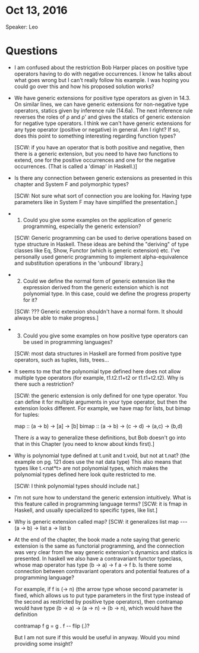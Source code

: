 # Oct 13, 2016

Speaker: Leo

# Questions

- I am confused about the restriction Bob Harper places on positive type
  operators having to do with negative occurrences. I know he talks about what
  goes wrong but I can't really follow his example. I was hoping you could go
  over this and how his proposed solution works?


- We have generic extensions for positive type operators as given in 14.3. On
  similar lines, we can have generic extensions for non-negative type operators,
  statics given by inference rule (14.6a). The next inference rule reverses the
  roles of ρ and ρ' and gives the statics of generic extension for negative type
  operators. I think we can't have generic extensions for any type operator
  (positive or negative) in general. Am I right? If so, does this point to
  something interesting regarding function types?

  [SCW: if you have an operator that is both positive and negative, then there is
  a generic extension, but you need to have *two* functions to extend, one
  for the positive occurrences and one for the negative occurrences. (That is
  called a 'dimap' in Haskell.)]

- Is there any connection between generic extensions as presented in this
  chapter and System F and polymorphic types?

  [SCW: Not sure what sort of connection you are looking for. Having type parameters
  like in System F may have simplified the presentation.]

- 1) Could you give some examples on the application of generic programming,
  especially the generic extension?

  [SCW: Generic programming can be used to derive operations based on type structure
  in Haskell. These ideas are behind the "deriving" of type classes like Eq, Show,
  Functor (which is generic extension) etc. I've personally used generic programming to
  implement alpha-equivalence and substitution operations in the 'unbound' library.]

- 2) Could we define the normal form of generic extension like the expression
  derived from the generic extension which is not polynomial type. In this case,
  could we define the progress property for it?

  [SCW: ???  Generic extension shouldn't have a normal form. It should always be able
  to make progress.]

- 3) Could you give some examples on how positive type operators can be used
  in programming languages?

  [SCW: most data structures in Haskell are formed from positive type operators, such
  as tuples, lists, trees...

- It seems to me that the polynomial type defined here does not allow multiple
  type operators (for example, t1.t2.t1+t2 or t1.t1+t2.t2). Why is there such
  a restriction?

  [SCW: the generic extension is only defined for one type operator. You can define
  it for multiple arguments in your type operator, but then the extension looks
  different.
  For example, we have map for lists, but bimap for tuples:

  map   :: (a -> b) -> [a] -> [b]
  bimap :: (a -> b) -> (c -> d) -> (a,c) -> (b,d)

  There *is* a way to generalize these definitions, but Bob doesn't go into
  that in this Chapter (you need to know about kinds first).]

- Why is polynomial type defined at t.unit and t.void, but not at t.nat? (the
  example on pg. 121 does use the nat data type) This also means that types
  like t.<nat*t> are not polynomial types, which makes the polynomial types
  defined here look quite restricted to me.

  [SCW: I think polynomial types should include nat.]

- I’m not sure how to understand the generic extension intuitively. What is this
  feature called in programming language terms?
  [SCW: it is fmap in Haskell, and usually specialized to specific types, like list.]
  
- Why is generic extension called map?
  [SCW: it generalizes list map --- (a -> b) -> list a -> list b

- At the end of the chapter, the book made a note saying that generic
  extension is the same as functorial programming, and the connection was very
  clear from the way generic extension's dynamics and statics is presented.
  In haskell we also have a contravariant functor typeclass, whose map
  operator has type (b -> a) -> f a -> f b. Is there some connection between
  contravariant operators and potential features of a programming language?

  For example, if f is (-> n) (the arrow type whose second parameter is fixed,
  which allows us to put type parameters in the first type instead of the second
  as restricted by positive type operators), then contramap would have type
  (b -> a) -> (a -> n) -> (b -> n), which would have the definition

  contramap f g = g . f -- flip (.)?

  But I am not sure if this would be useful in anyway. Would you mind providing some insight?
